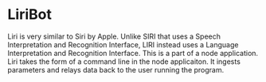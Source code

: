 # LiriBot

Liri is very similar to Siri by Apple. Unlike SIRI that uses a Speech Interpretation and Recognition Interface, LIRI instead uses a Language Interpretation and Recognition Interface. This is a part of a node application. Liri takes the form of a command line in the node applicaiton. It ingests parameters and relays data back to the user running the program. 
